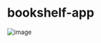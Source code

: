 # bookshelf-app
![image](https://github.com/paresiqbal/bookshelf-app/assets/73816062/bd52913f-98f0-4fde-8aae-0c10ac2a0441)
